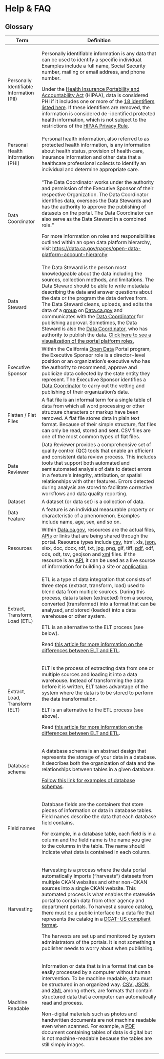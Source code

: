# Help & FAQ

## **Glossary**

| **Term**                                  | **Definition**                                                                                                                                                                                                                                                                                                                                                                                                                                                                                                                                                                                                                                                                                                                                                                                                                                                                                                                                                                                                                                    |
| ----------------------------------------- | ------------------------------------------------------------------------------------------------------------------------------------------------------------------------------------------------------------------------------------------------------------------------------------------------------------------------------------------------------------------------------------------------------------------------------------------------------------------------------------------------------------------------------------------------------------------------------------------------------------------------------------------------------------------------------------------------------------------------------------------------------------------------------------------------------------------------------------------------------------------------------------------------------------------------------------------------------------------------------------------------------------------------------------------------- |
| Personally Identifiable Information (PII) | <p>Personally identifiable information is any data that can be used to identify a specific individual. Examples include a full name, Social Security number, mailing or email address, and phone number.</p><p></p><p>Under the <a href="https://www.cdc.gov/phlp/publications/topic/hipaa.html#:~:text=The%20Health%20Insurance%20Portability%20and,the%20patient&#x27;s%20consent%20or%20knowledge.">Health Insurance Portability and Accountability Act</a> (HIPAA), data is considered PHI if it includes one or more of the <a href="https://www.hipaajournal.com/what-is-considered-protected-health-information-under-hipaa/">18 identifiers listed here</a>. If these identifiers are removed, the information is considered de-identified protected health information, which is not subject to the restrictions of the <a href="https://www.hhs.gov/hipaa/for-professionals/privacy/index.html#:~:text=The%20HIPAA%20Privacy%20Rule%20establishes,certain%20health%20care%20transactions%20electronically.">HIPAA Privacy Rule</a>.</p> |
| Personal Health Information (PHI)         | Personal health information, also referred to as protected health information, is any information about health status, provision of health care, insurance information and other data that a healthcare professional collects to identify an individual and determine appropriate care.                                                                                                                                                                                                                                                                                                                                                                                                                                                                                                                                                                                                                                                                                                                                                           |
| Data Coordinator                          | <p>“The Data Coordinator works under the authority and permission of the Executive Sponsor of their respective Organization. The Data Coordinator identifies data, oversees the Data Stewards and has the authority to approve the publishing of datasets on the portal. The Data Coordinator can also serve as the Data Steward in a combined role.”</p><p>For more information on roles and responsibilities outlined within an open data platform hierarchy, visit <a href="https://data.ca.gov/pages/open-data-platform-account-hierarchy">https://data.ca.gov/pages/open-data-platform-account-hierarchy</a></p>                                                                                                                                                                                                                                                                                                                                                                                                                             |
| Data Steward                              | The Data Steward is the person most knowledgeable about the data including the sources, collection methods, and limitations. The Data Steward should be able to write metadata describing the data and answer questions about the data or the program the data derives from. The Data Steward cleans, uploads, and edits the data of a [group](https://data.ca.gov/open-data-glossary#group) on [Data.ca.gov](https://data.ca.gov) and communicates with the [Data Coordinator](https://data.ca.gov/open-data-glossary#data\_coordinator) for publishing approval. Sometimes, the Data Steward is also the [Data Coordinator](https://data.ca.gov/open-data-glossary#data\_coordinator), who has authority to publish the data. [Click here to see a visualization of the portal platform roles.](https://data.ca.gov/open-data-platform-account-hierarchy)                                                                                                                                                                                       |
| Executive Sponsor                         | Within the California [Open Data](https://data.ca.gov/open-data-glossary#opendata) Portal program, the Executive Sponsor role is a director-level position or an organization’s executive who has the authority to recommend, approve and publicize data collected by the state entity they represent. The Executive Sponsor identifies a [Data Coordinator](https://data.ca.gov/open-data-glossary#data\_coordinator) to carry out the vetting and publishing of their organization’s data.                                                                                                                                                                                                                                                                                                                                                                                                                                                                                                                                                      |
| Flatten / Flat Files                      | A flat file is an informal term for a single table of data from which all word processing or other structure characters or markup have been removed. A flat file stores data in plain text format. Because of their simple structure, flat files can only be read, stored and sent. CSV files are one of the most common types of flat files.                                                                                                                                                                                                                                                                                                                                                                                                                                                                                                                                                                                                                                                                                                     |
| Data Reviewer                             | Data Reviewer provides a comprehensive set of quality control (QC) tools that enable an efficient and consistent data review process. This includes tools that support both automated and semiautomated analysis of data to detect errors in a feature's integrity, attribution, or spatial relationships with other features. Errors detected during analysis are stored to facilitate corrective workflows and data quality reporting.                                                                                                                                                                                                                                                                                                                                                                                                                                                                                                                                                                                                          |
| Dataset                                   | A dataset (or data set) is a collection of data.                                                                                                                                                                                                                                                                                                                                                                                                                                                                                                                                                                                                                                                                                                                                                                                                                                                                                                                                                                                                  |
| Data Feature                              | A feature is an individual measurable property or characteristic of a phenomenon. Examples include name, age, sex, and so on.                                                                                                                                                                                                                                                                                                                                                                                                                                                                                                                                                                                                                                                                                                                                                                                                                                                                                                                     |
| Resources                                 | Within [Data.ca.gov](https://data.ca.gov), resources are the actual files, [APIs](https://data.ca.gov/open-data-glossary#XML) or links that are being shared through the portal. Resource types include [csv](https://data.ca.gov/open-data-glossary#csv), html, xls, [json](https://data.ca.gov/open-data-glossary#json), xlsx, doc, docx, rdf, txt, jpg, png, gif, tiff, [pdf](https://data.ca.gov/open-data-glossary#pdf), odf, ods, odt, tsv, geojson and [xml](https://data.ca.gov/open-data-glossary#XML) files. If the resource is an [API](https://data.ca.gov/open-data-glossary#XML), it can be used as a live source of information for building a site or [application](https://data.ca.gov/open-data-glossary#app).                                                                                                                                                                                                                                                                                                                  |
| Extract, Transform, Load (ETL)            | <p>ETL is a type of data integration that consists of three steps (extract, transform, load) used to blend data from multiple sources. During this process, data is taken (extracted) from a source, converted (transformed) into a format that can be analyzed, and stored (loaded) into a data warehouse or other system.</p><p>ETL is an alternative to the ELT process (see below).</p><p>Read <a href="https://blog.panoply.io/etl-vs-elt-the-difference-is-in-the-how">this article for more information on the differences between ELT and ETL</a>.</p>                                                                                                                                                                                                                                                                                                                                                                                                                                                                                    |
| Extract, Load, Transform (ELT)            | <p>ELT is the process of extracting data from one or multiple sources and loading it into a data warehouse. Instead of transforming the data before it is written, ELT takes advantage of the system where the data is to be stored to perform the data transformation.</p><p>ELT is an alternative to the ETL process (see above).</p><p>Read <a href="https://blog.panoply.io/etl-vs-elt-the-difference-is-in-the-how">this article for more information on the differences between ELT and ETL</a>.</p>                                                                                                                                                                                                                                                                                                                                                                                                                                                                                                                                        |
| Database schema                           | <p>A database schema is an abstract design that represents the storage of your data in a database. It describes both the organization of data and the relationships between tables in a given database.</p><p><a href="https://www.educative.io/blog/what-are-database-schemas-examples">Follow this link for examples of database schemas</a>.</p>                                                                                                                                                                                                                                                                                                                                                                                                                                                                                                                                                                                                                                                                                               |
| Field names                               | <p>Database fields are the containers that store pieces of information or data in database tables. Field names describe the data that each database field contains.</p><p>For example, in a database table, each field is in a column and the field name is the name you give to the columns in the table. The name should indicate what data is contained in each column.<br></p>                                                                                                                                                                                                                                                                                                                                                                                                                                                                                                                                                                                                                                                                |
| Harvesting                                | <p>Harvesting is a process where the data portal automatically imports (“harvests”) datasets from multiple CKAN websites and other non-CKAN sources into a single CKAN website. This automated process is what enables the statewide portal to contain data from other agency and department portals. To harvest a source catalog, there must be a public interface to a data file that represents the catalog in a <a href="https://resources.data.gov/resources/dcat-us/">DCAT-US compliant format</a>.</p><p>The harvests are set up and monitored by system administrators of the portals. It is not something a publisher needs to worry about when publishing.</p>                                                                                                                                                                                                                                                                                                                                                                          |
| Machine Readable                          | <p>Information or data that is in a format that can be easily processed by a computer without human intervention. To be machine readable, data must be structured in an organized way. <a href="https://data.ca.gov/open-data-glossary#csv">CSV</a>, <a href="https://data.ca.gov/open-data-glossary#json">JSON</a>, and <a href="https://data.ca.gov/open-data-glossary#XML">XML</a> among others, are formats that contain structured data that a computer can automatically read and process.</p><p>Non-digital materials such as photos and handwritten documents are not machine readable even when scanned. For example, a <a href="https://data.ca.gov/open-data-glossary#pdf">PDF</a> document containing tables of data is digital but is not machine-readable because the tables are still simply images.</p>                                                                                                                                                                                                                           |
